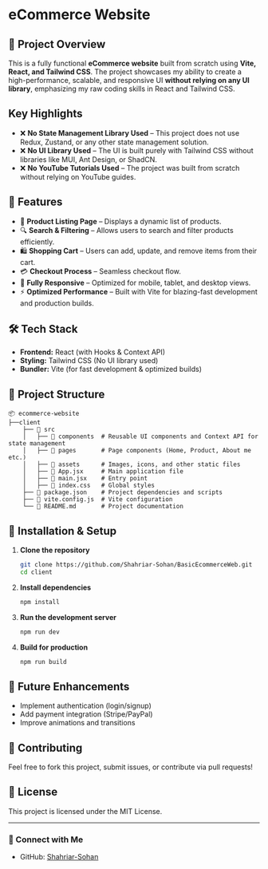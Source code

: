 # eCommerce Website

## 🚀 Project Overview
This is a fully functional **eCommerce website** built from scratch using **Vite, React, and Tailwind CSS**. The project showcases my ability to create a high-performance, scalable, and responsive UI **without relying on any UI library**, emphasizing my raw coding skills in React and Tailwind CSS.

## Key Highlights
- ❌ **No State Management Library Used** – This project does not use Redux, Zustand, or any other state management solution.
- ❌ **No UI Library Used** – The UI is built purely with Tailwind CSS without libraries like MUI, Ant Design, or ShadCN.
- ❌ **No YouTube Tutorials Used** – The project was built from scratch without relying on YouTube guides.

## 🎯 Features
- 🛒 **Product Listing Page** – Displays a dynamic list of products.
- 🔍 **Search & Filtering** – Allows users to search and filter products efficiently.
- 🛍 **Shopping Cart** – Users can add, update, and remove items from their cart.
- 💳 **Checkout Process** – Seamless checkout flow.
- 📱 **Fully Responsive** – Optimized for mobile, tablet, and desktop views.
- ⚡ **Optimized Performance** – Built with Vite for blazing-fast development and production builds.

## 🛠️ Tech Stack
- **Frontend:** React (with Hooks & Context API)
- **Styling:** Tailwind CSS (No UI library used)
- **Bundler:** Vite (for fast development & optimized builds)

## 📂 Project Structure
```
📦 ecommerce-website
├──client
    ├── 📂 src
    │   ├── 📂 components  # Reusable UI components and Context API for state management
    │   ├── 📂 pages       # Page components (Home, Product, About me etc.)
    │   ├── 📂 assets      # Images, icons, and other static files
    │   ├── 📜 App.jsx     # Main application file
    │   ├── 📜 main.jsx    # Entry point
    │   ├── 📜 index.css   # Global styles
    ├── 📜 package.json    # Project dependencies and scripts
    ├── 📜 vite.config.js  # Vite configuration
    └── 📜 README.md       # Project documentation
```

## 🚀 Installation & Setup
1. **Clone the repository**
   ```sh
   git clone https://github.com/Shahriar-Sohan/BasicEcommerceWeb.git
   cd client
   ```
2. **Install dependencies**
   ```sh
   npm install
   ```
3. **Run the development server**
   ```sh
   npm run dev
   ```
4. **Build for production**
   ```sh
   npm run build
   ```

## 📌 Future Enhancements
- Implement authentication (login/signup)
- Add payment integration (Stripe/PayPal)
- Improve animations and transitions

## 🤝 Contributing
Feel free to fork this project, submit issues, or contribute via pull requests!

## 📄 License
This project is licensed under the MIT License.

---

### 🔗 Connect with Me
- GitHub: [Shahriar-Sohan](https://github.com/Shahriar-Sohan)


